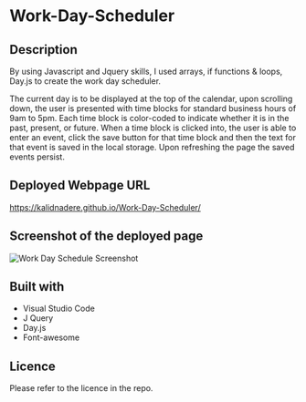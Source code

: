 # Work-Day-Scheduler

## Description

By using Javascript and Jquery skills, I used arrays, if functions & loops, Day.js to create the work day scheduler.

The current day is to be displayed at the top of the calendar, upon scrolling down, the user is presented with time blocks for standard business hours of 9am to 5pm. Each time block is color-coded to indicate whether it is in the past, present, or future.
When a time block is clicked into, the user is able to enter an event, click the save button for that time block and then the text for that event is saved in the local storage. Upon refreshing the page the saved events persist.


## Deployed Webpage URL

https://kalidnadere.github.io/Work-Day-Scheduler/


## Screenshot of the deployed page

![Work Day Schedule Screenshot](https://github.com/KalidNadere/05-Work-Day-Scheduler/assets/131591052/3589d512-998d-4a49-be74-a16ed1be5107)

## Built with
- Visual Studio Code
- J Query
- Day.js
- Font-awesome


## Licence

Please refer to the licence in the repo.
